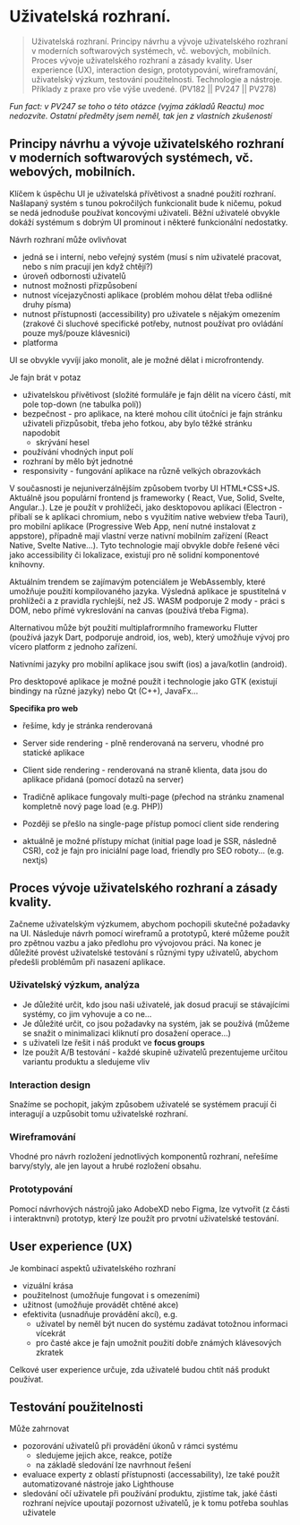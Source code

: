 # Uživatelská rozhraní.

> Uživatelská rozhraní. Principy návrhu a vývoje uživatelského rozhraní v moderních softwarových systémech, vč.
> webových, mobilních. Proces vývoje uživatelského rozhraní a zásady kvality. User experience (UX), interaction design,
> prototypování, wireframování, uživatelský výzkum, testování použitelnosti. Technologie a nástroje. Příklady z praxe pro
> vše výše uvedené. (PV182 || PV247 || PV278)

*Fun fact: v PV247 se toho o této otázce (vyjma základů Reactu) moc nedozvíte. Ostatní předměty jsem neměl, tak jen z
vlastních zkušeností*

## Principy návrhu a vývoje uživatelského rozhraní v moderních softwarových systémech, vč. webových, mobilních.

Klíčem k úspěchu UI je uživatelská přívětivost a snadné použití rozhraní. Našlapaný systém s tunou pokročilých
funkcionalit bude k ničemu, pokud se nedá jednoduše používat koncovými uživateli. Běžní uživatelé obvykle dokáží
systémum s dobrým UI prominout i některé funkcionální nedostatky.

Návrh rozhraní může ovlivňovat

- jedná se i interní, nebo veřejný systém (musí s ním uživatelé pracovat, nebo s ním pracují jen když chtějí?)
- úroveň odbornosti uživatelů
- nutnost možnosti přizpůsobení
- nutnost vícejazyčnosti aplikace (problém mohou dělat třeba odlišné druhy písma)
- nutnost přístupnosti (accessibility) pro uživatele s nějakým omezením (zrakové či sluchové specifické potřeby, nutnost
  používat pro ovládání pouze myš/pouze klávesnici)
- platforma

UI se obvykle vyvíjí jako monolit, ale je možné dělat i microfrontendy.

Je fajn brát v potaz

- uživatelskou přívětivost (složité formuláře je fajn dělit na vícero částí, mít pole top-down (ne tabulka polí))
- bezpečnost - pro aplikace, na které mohou cílit útočníci je fajn stránku uživateli přizpůsobit, třeba jeho fotkou, aby
  bylo těžké stránku napodobit
    - skrývání hesel
- používání vhodných input polí
- rozhraní by mělo být jednotné
- responsivity - fungování aplikace na různě velkých obrazovkách

V současnosti je nejuniverzálnějším způsobem tvorby UI HTML+CSS+JS. Aktuálně jsou populární frontend js frameworky (
React, Vue, Solid, Svelte, Angular..). Lze je použít v prohlížeči, jako desktopovou aplikaci (Electron - přibalí se k
aplikaci chromium, nebo s využitím native webview třeba Tauri), pro mobilní aplikace (Progressive Web App, není nutné
instalovat z appstore), případně mají vlastní verze nativní mobilním zařízení (React Native, Svelte Native...). Tyto
technologie mají obvykle dobře řešené věci jako accessibility či lokalizace, existují pro ně solidní komponentové
knihovny.

Aktuálním trendem se zajímavým potenciálem je WebAssembly, které umožňuje použití kompilovaného jazyka. Výsledná
aplikace je spustitelná v prohlížeči a z pravidla rychlejší, než JS. WASM podporuje 2 mody - práci s DOM, nebo přímé
vykreslování na canvas (používá třeba Figma).

Alternativou může být použití multiplafrormního frameworku Flutter (používá jazyk Dart, podporuje android, ios, web),
který umožňuje vývoj pro vícero platform z jednoho zařízení.

Nativními jazyky pro mobilní aplikace jsou swift (ios) a java/kotlin (android).

Pro desktopové aplikace je možné použít i technologie jako GTK (existují bindingy na různé jazyky) nebo Qt (C++),
JavaFx...

**Specifika pro web**

- řešíme, kdy je stránka renderovaná
- Server side rendering - plně renderovaná na serveru, vhodné pro statické aplikace
- Client side rendering - renderovaná na straně klienta, data jsou do aplikace přidaná (pomocí dotazů na server)

- Tradičně aplikace fungovaly multi-page (přechod na stránku znamenal kompletně nový page load (e.g. PHP))
- Později se přešlo na single-page přístup pomocí client side rendering
- aktuálně je možné přístupy míchat (initial page load je SSR, následně CSR), což je fajn pro iniciální page load,
  friendly pro SEO roboty... (e.g. nextjs)

## Proces vývoje uživatelského rozhraní a zásady kvality.

Začneme uživatelským výzkumem, abychom pochopili skutečné požadavky na UI. Následuje návrh pomocí wireframů a prototypů,
které můžeme použít pro zpětnou vazbu a jako předlohu pro vývojovou práci. Na konec je důležité provést uživatelské
testování s různými typy uživatelů, abychom předešli problémům při nasazení aplikace.

### Uživatelský výzkum, analýza

- Je důležité určit, kdo jsou naši uživatelé, jak dosud pracují se stávajícími systémy, co jim vyhovuje a co ne...
- Je důležité určit, co jsou požadavky na systém, jak se používá (můžeme se snažit o minimalizaci kliknutí pro dosažení
  operace...)
- s uživateli lze řešit i náš produkt ve **focus groups**
- lze použít A/B testování - každé skupině uživatelů prezentujeme určitou variantu produktu a sledujeme vliv

### Interaction design

Snažíme se pochopit, jakým způsobem uživatelé se systémem pracují či interagují a uzpůsobit tomu uživatelské rozhraní.

### Wireframování

Vhodné pro návrh rozložení jednotlivých komponentů rozhraní, neřešíme barvy/styly, ale jen layout a hrubé rozložení
obsahu.

### Prototypování

Pomocí návrhových nástrojů jako AdobeXD nebo Figma, lze vytvořit (z části i interaktnvní) prototyp, který lze použít pro
prvotní uživatelské testování.

## User experience (UX)

Je kombinací aspektů uživatelského rozhraní

- vizuální krása
- použitelnost (umožňuje fungovat i s omezeními)
- užitnost (umožňuje provádět chtěné akce)
- efektivita (usnadňuje provádění akcí), e.g.
    - uživatel by neměl být nucen do systému zadávat totožnou informaci vícekrát
    - pro časté akce je fajn umožnit použití dobře známých klávesových zkratek

Celkové user experience určuje, zda uživatelé budou chtít náš produkt používat.

## Testování použitelnosti

Může zahrnovat

- pozorování uživatelů při provádění úkonů v rámci systému
    - sledujeme jejich akce, reakce, potíže
    - na základě sledování lze navrhnout řešení
- evaluace experty z oblastí přístupnosti (accessability), lze také použít automatizované nástroje jako Lighthouse
- sledování očí uživatele při používání produktu, zjistíme tak, jaké části rozhraní nejvíce upoutají pozornost
  uživatelů, je k tomu potřeba souhlas uživatele
